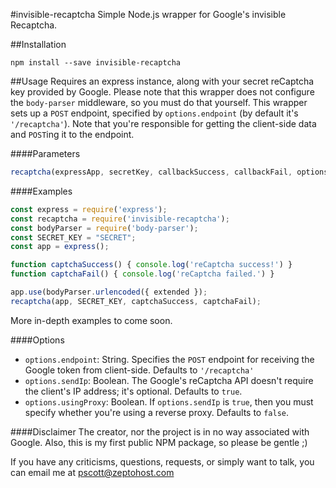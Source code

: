 #invisible-recaptcha
Simple Node.js wrapper for Google's invisible Recaptcha.

##Installation
```
npm install --save invisible-recaptcha
```

##Usage
Requires an express instance, along with your secret reCaptcha key provided by Google. Please note that this wrapper does not configure the `body-parser` middleware, so you must do that yourself. This wrapper sets up a `POST` endpoint, specified by `options.endpoint` (by default it's `'/recaptcha'`). Note that you're responsible for getting the client-side data and `POST`ing it to the endpoint.

####Parameters
```js
recaptcha(expressApp, secretKey, callbackSuccess, callbackFail, options)
```

####Examples
```js
const express = require('express');
const recaptcha = require('invisible-recaptcha');
const bodyParser = require('body-parser');
const SECRET_KEY = "SECRET";
const app = express();

function captchaSuccess() { console.log('reCaptcha success!') }
function captchaFail() { console.log('reCaptcha failed.') }

app.use(bodyParser.urlencoded({ extended });
recaptcha(app, SECRET_KEY, captchaSuccess, captchaFail);
```

More in-depth examples to come soon.

####Options
* `options.endpoint`: String. Specifies the `POST` endpoint for receiving the Google token from client-side. Defaults to `'/recaptcha'`
* `options.sendIp`: Boolean. The Google's reCaptcha API doesn't require the client's IP address; it's optional. Defaults to `true`.
* `options.usingProxy`: Boolean. If `options.sendIp` is `true`, then you must specify whether you're using a reverse proxy. Defaults to `false`.

####Disclaimer
The creator, nor the project is in no way associated with Google. Also, this is my first public NPM package, so please be gentle ;)

If you have any criticisms, questions, requests, or simply want to talk, you can email me at pscott@zeptohost.com
